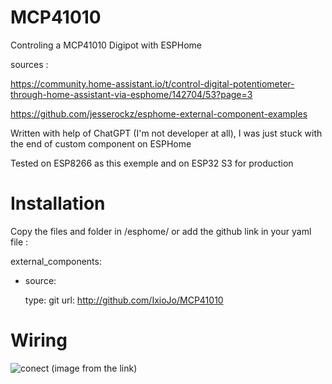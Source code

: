# MCP41010
Controling a MCP41010 Digipot with ESPHome

sources :

https://community.home-assistant.io/t/control-digital-potentiometer-through-home-assistant-via-esphome/142704/53?page=3

https://github.com/jesserockz/esphome-external-component-examples

Written with help of ChatGPT (I'm not developer at all), I was just stuck with the end of custom component on ESPHome

Tested on ESP8266 as this exemple and on ESP32 S3 for production

# Installation
Copy the files and folder in /esphome/ or add the github link in your yaml file :

external_components:

  - source:

      type: git
      url: http://github.com/IxioJo/MCP41010
    


# Wiring

![conect](https://github.com/user-attachments/assets/1a1b3383-a6d0-4b2c-b4be-3c67ed7f28f5)
(image from the link)


